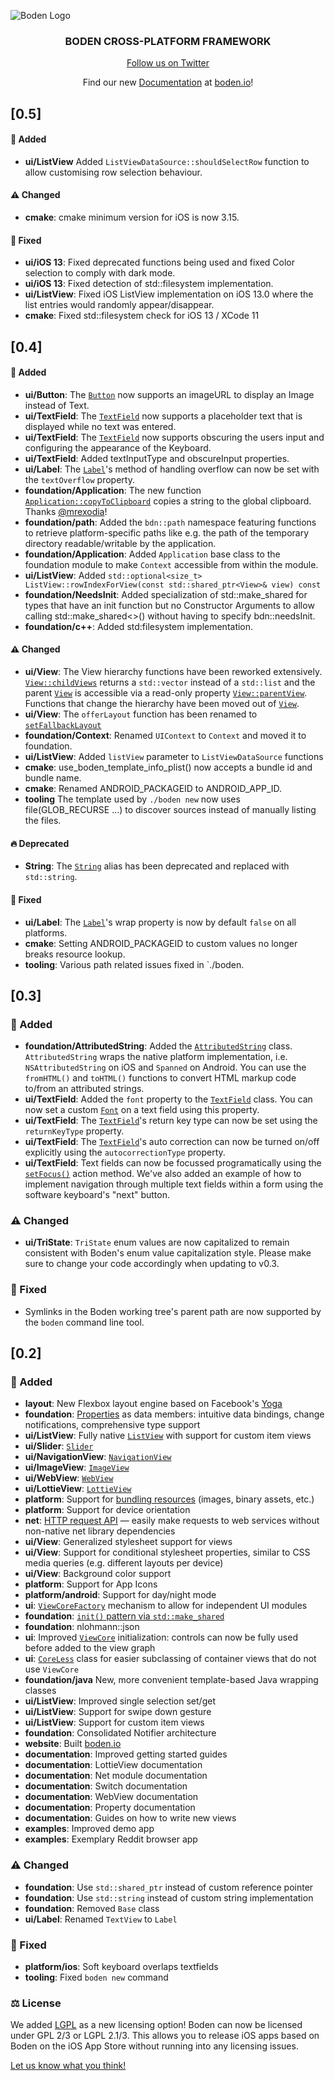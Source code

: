![Boden Logo](https://github.com/AshampooSystems/boden/blob/master/README/boden-github.svg)

<h3 align="center">BODEN CROSS-PLATFORM FRAMEWORK</h3>

<p align="center"><a href="https://twitter.com/bodenhq">Follow us on Twitter</a></p>

<p align="center">Find our new <a href="http://www.boden.io/reference">Documentation</a> at <a href="https://www.boden.io">boden.io</a>!

## [0.5]

#### 🎉 Added

* **ui/ListView** Added `ListViewDataSource::shouldSelectRow` function to allow customising row selection behaviour.

#### ⚠️ Changed

* **cmake**: cmake minimum version for iOS is now 3.15.

#### 🐞 Fixed

* **ui/iOS 13**: Fixed deprecated functions being used and fixed Color selection to comply with dark mode.
* **ui/iOS 13**: Fixed detection of std::filesystem implementation.
* **ui/ListView**: Fixed iOS ListView implementation on iOS 13.0 where the list entries would randomly appear/disappear.
* **cmake**: Fixed std::filesystem check for iOS 13 / XCode 11

## [0.4]

#### 🎉 Added

* **ui/Button**: The [`Button`](https://www.boden.io/reference/ui/button/#properties) now supports an imageURL to display an Image instead of Text.
* **ui/TextField**: The [`TextField`](https://www.boden.io/reference/ui/text_field/#properties) now supports a placeholder text that is displayed while no text was entered.
* **ui/TextField**: The [`TextField`](https://www.boden.io/reference/ui/text_field/#properties) now supports obscuring the users input and configuring the appearance of the Keyboard.
* **ui/TextField**: Added textInputType and obscureInput properties.
* **ui/Label**: The [`Label`](https://www.boden.io/reference/ui/label/#properties)'s method of handling overflow can now be set with the `textOverflow` property.
* **foundation/Application**: The new function [`Application::copyToClipboard`](https://www.boden.io/reference/foundation/application#os-services) copies a string to the global clipboard. Thanks [@mrexodia](https://github.com/mrexodia)!
* **foundation/path**: Added the `bdn::path` namespace featuring functions to retrieve platform-specific paths like e.g. the path of the temporary directory readable/writable by the application.
* **foundation/Application**: Added `Application` base class to the foundation module to make `Context` accessible from within the module.
* **ui/ListView**: Added `std::optional<size_t> ListView::rowIndexForView(const std::shared_ptr<View>& view) const`
* **foundation/NeedsInit**: Added specialization of std::make_shared for types that have an init function but no Constructor Arguments to allow calling std::make_shared<>() without having to specify bdn::needsInit.
* **foundation/c++**: Added std:filesystem implementation.

#### ⚠️ Changed

* **ui/View**: The View hierarchy functions have been reworked extensively. [`View::childViews`](https://www.boden.io/reference/ui/view/#view-hierarchy) returns a `std::vector` instead of a `std::list` and the parent [`View`](https://www.boden.io/reference/ui/view/) is accessible via a read-only property [`View::parentView`](https://www.boden.io/reference/ui/view/#properties). Functions that change the hierarchy have been moved out of [`View`](https://www.boden.io/reference/ui/view/).
* **ui/View**: The `offerLayout` function has been renamed to [`setFallbackLayout`](https://www.boden.io/reference/ui/view/#layout)
* **foundation/Context**: Renamed `UIContext` to `Context` and moved it to foundation.
* **ui/ListView**: Added `listView` parameter to `ListViewDataSource` functions
* **cmake**: use_boden_template_info_plist() now accepts a bundle id and bundle name.
* **cmake**: Renamed ANDROID_PACKAGEID to ANDROID_APP_ID.
* **tooling** The template used by `./boden new` now uses file(GLOB_RECURSE ...) to discover sources instead of manually listing the files.  

#### 🔥 Deprecated

* **String**: The [`String`](https://www.boden.io/reference/foundation/string/#types) alias has been deprecated and replaced with `std::string`.

#### 🐞 Fixed

* **ui/Label**: The [`Label`](https://www.boden.io/reference/ui/label/#properties)'s wrap property is now by default `false` on all platforms. 
* **cmake**: Setting ANDROID_PACKAGEID to custom values no longer breaks resource lookup.
* **tooling**: Various path related issues fixed in `./boden.

## [0.3]

### 🎉 Added

* **foundation/AttributedString**: Added the [`AttributedString`](https://www.boden.io/reference/foundation/attributed_string/) class. `AttributedString` wraps the native platform implementation, i.e. `NSAttributedString` on iOS and `Spanned` on Android. You can use the `fromHTML()` and `toHTML()` functions to convert HTML markup code to/from an attributed strings.
* **ui/TextField**: Added the `font` property to the [`TextField`](https://www.boden.io/reference/ui/text_field) class. You can now set a custom [`Font`](https://www.boden.io/reference/foundation/font) on a text field using this property.
* **ui/TextField**: The [`TextField`](https://www.boden.io/reference/ui/text_field/#properties)'s return key type can now be set using the `returnKeyType` property.
* **ui/TextField**: The [`TextField`](https://www.boden.io/reference/ui/text_field/#properties)'s auto correction can now be turned on/off explicitly using the `autocorrectionType` property.
* **ui/TextField**: Text fields can now be focussed programatically using the [`setFocus()`](https://www.boden.io/reference/ui/text_field/#actions) action method. We've also added an example of how to implement navigation through multiple text fields within a form using the software keyboard's "next" button.

### ⚠️ Changed

* **ui/TriState**: `TriState` enum values are now capitalized to remain consistent with Boden's enum value capitalization style. Please make sure to change your code accordingly when updating to v0.3.

### 🐞 Fixed

* Symlinks in the Boden working tree's parent path are now supported by the `boden` command line tool.


## [0.2]

### 🎉 Added

* **layout**: New Flexbox layout engine based on Facebook's [Yoga](https://yogalayout.com/)
* **foundation**: [Properties](https://www.boden.io/guides/fundamentals/properties/) as data members: intuitive data bindings, change notifications, comprehensive type support
* **ui/ListView**: Fully native [`ListView`](https://www.boden.io/reference/ui/list_view/) with support for custom item views
* **ui/Slider**: [`Slider`](https://www.boden.io/reference/ui/slider/)
* **ui/NavigationView**: [`NavigationView`](https://www.boden.io/reference/ui/navigation_view/)
* **ui/ImageView**: [`ImageView`](https://www.boden.io/reference/ui/image_view/)
* **ui/WebView**: [`WebView`](https://www.boden.io/reference/ui/web_view/)
* **ui/LottieView**: [`LottieView`](https://www.boden.io/reference/extra-modules/lottie/lottie_view/)
* **platform**: Support for [bundling resources](https://www.boden.io/guides/fundamentals/resources/) (images, binary assets, etc.)
* **platform**: Support for device orientation
* **net**: [HTTP request API](https://www.boden.io/reference/net/http/) — easily make requests to web services without non-native net library dependencies
* **ui/View**: Generalized stylesheet support for views
* **ui/View**: Support for conditional stylesheet properties, similar to CSS media queries (e.g. different layouts per device)
* **ui/View**: Background color support
* **platform**: Support for App Icons
* **platform/android**: Support for day/night mode
* **ui**: [`ViewCoreFactory`](https://www.boden.io/reference/ui/view_core_factory/) mechanism to allow for independent UI modules
* **foundation**: [`init()` pattern via `std::make_shared`](https://www.boden.io/reference/foundation/needs_init/)
* **foundation**: nlohmann::json
* **ui**: Improved [`ViewCore`](https://www.boden.io/reference/ui/view_core/) initialization: controls can now be fully used before added to the view graph
* **ui**: [`CoreLess`](https://www.boden.io/reference/ui/core_less/) class for easier subclassing of container views that do not use `ViewCore`
* **foundation/java** New, more convenient template-based Java wrapping classes
* **ui/ListView**: Improved single selection set/get
* **ui/ListView**: Support for swipe down gesture
* **ui/ListView**: Support for custom item views 
* **foundation**: Consolidated Notifier architecture
* **website**: Built [boden.io](https://www.boden.io)
* **documentation**: Improved getting started guides
* **documentation**: LottieView documentation
* **documentation**: Net module documentation
* **documentation**: Switch documentation
* **documentation**: WebView documentation
* **documentation**: Property documentation
* **documentation**: Guides on how to write new views
* **examples**: Improved demo app
* **examples**: Exemplary Reddit browser app

### ⚠️ Changed

* **foundation**: Use `std::shared_ptr` instead of custom reference pointer
* **foundation**: Use `std::string` instead of custom string implementation
* **foundation**: Removed `Base` class
* **ui/Label**: Renamed `TextView` to `Label`


### 🐞 Fixed

* **platform/ios**: Soft keyboard overlaps textfields
* **tooling**: Fixed `boden new` command

### ⚖️ License

We added [LGPL](https://www.boden.io/legal/licensing/) as a new licensing option! Boden can now be licensed under GPL 2/3 or LGPL 2.1/3. This allows you to release iOS apps based on Boden on the iOS App Store without running into any licensing issues.

[Let us know what you think!](https://www.boden.io/feedback)